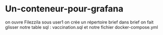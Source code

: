 # Un-conteneur-pour-grafana
  
 
 on ouvre Filezzila
sous user1 on crée un répertoire brief
dans brief on fait glisser notre table sql : vaccination.sql et notre fichier docker-compose.yml
